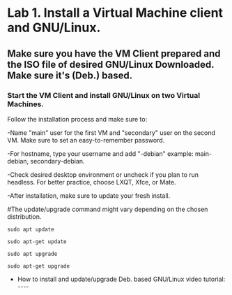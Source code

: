 # Lab 1. Install a Virtual Machine client and GNU/Linux.

## Make sure you have the VM Client prepared and the ISO file of desired GNU/Linux Downloaded. Make sure it's (Deb.) based.

### Start the VM Client and install GNU/Linux on two Virtual Machines.

Follow the installation process and make sure to:

-Name "main" user for the first VM and "secondary" user on the second VM. Make sure to set an easy-to-remember password.

-For hostname, type your username and add "-debian" example: main-debian, secondary-debian.

-Check desired desktop environment or uncheck if you plan to run headless. For better practice, choose LXQT, Xfce, or Mate.

-After installation, make sure to update your fresh install.

#The update/upgrade command might vary depending on the chosen distribution.

``sudo apt update``

``sudo apt-get update``

``sudo apt upgrade``

``sudo apt-get upgrade``

- How to install and update/upgrade Deb. based GNU/Linux video tutorial: ----
